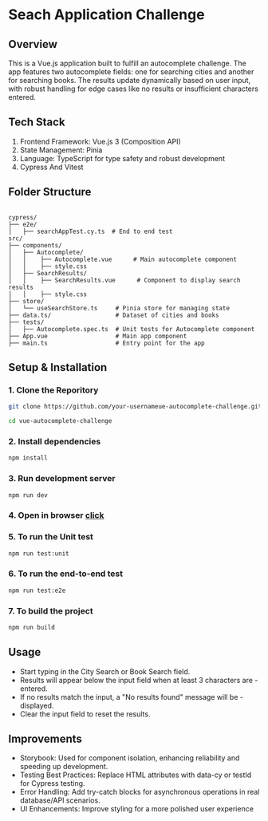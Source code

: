 # Seach Application Challenge

## Overview
This is a Vue.js application built to fulfill an autocomplete challenge. The app features two autocomplete fields: one for searching cities and another for searching books. The results update dynamically based on user input, with robust handling for edge cases like no results or insufficient characters entered.

## Tech Stack

1. Frontend Framework: Vue.js 3 (Composition API)
2. State Management: Pinia
3. Language: TypeScript for type safety and robust development
4. Cypress And Vitest

## Folder Structure
```

cypress/
├── e2e/  
│   ├── searchAppTest.cy.ts  # End to end test  
src/
├── components/
│   ├── Autocomplete/ 
│   │    ├── Autocomplete.vue      # Main autocomplete component
│   │    ├── style.css             
│   ├── SearchResults/ 
│   │    ├── SearchResults.vue      # Component to display search results
│   │    ├── style.css             
├── store/
│   └── useSearchStore.ts     # Pinia store for managing state
├── data.ts/                  # Dataset of cities and books            
├── tests/
│   ├── Autocomplete.spec.ts  # Unit tests for Autocomplete component
├── App.vue                   # Main app component
├── main.ts                   # Entry point for the app

```
## Setup & Installation 

### 1. Clone the Reporitory
```bash 
git clone https://github.com/your-usernameue-autocomplete-challenge.git

cd vue-autocomplete-challenge
```

### 2. Install dependencies
```bash 
npm install
```

### 3. Run development server
```bash 
npm run dev
```

### 4. Open in browser [click](http://localhost:5173/)


### 5. To run the Unit test 
```bash 
npm run test:unit
```

### 6. To run the end-to-end test 
```bash 
npm run test:e2e
```

### 7. To build the project
```bash 
npm run build
```

## Usage
- Start typing in the City Search or Book Search field.
- Results will appear below the input field when at least 3 characters are - entered.
- If no results match the input, a "No results found" message will be - displayed.
- Clear the input field to reset the results.


## Improvements
- Storybook: Used for component isolation, enhancing reliability and speeding up development.
- Testing Best Practices: Replace HTML attributes with data-cy or testId for Cypress testing.
- Error Handling: Add try-catch blocks for asynchronous operations in real database/API scenarios.
- UI Enhancements: Improve styling for a more polished user experience

